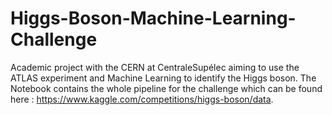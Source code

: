 # Higgs-Boson-Machine-Learning-Challenge
Academic project with the CERN at CentraleSupélec aiming to use the ATLAS experiment and Machine Learning to identify the Higgs boson.
The Notebook contains the whole pipeline for the challenge which can be found here : https://www.kaggle.com/competitions/higgs-boson/data.
